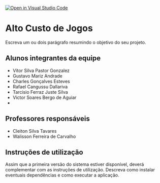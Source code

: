 [![Open in Visual Studio Code](https://classroom.github.com/assets/open-in-vscode-c66648af7eb3fe8bc4f294546bfd86ef473780cde1dea487d3c4ff354943c9ae.svg)](https://classroom.github.com/online_ide?assignment_repo_id=7572069&assignment_repo_type=AssignmentRepo)
# Alto Custo de Jogos
Escreva um ou dois  parágrafo resumindo o objetivo do seu projeto.

## Alunos integrantes da equipe

* Vítor Silva Pastor Gonzalez
* Gustavo Mariz Andrade
* Charles Gonçalves Esteves
* Rafael Cangussu Dallariva
* Tarcisio Ferraz Juste Silva
* Victor Soares Bergo de Aguiar
* 

## Professores responsáveis

* Cleiton Silva Tavares
* Walisson Ferreira de Carvalho

## Instruções de utilização

Assim que a primeira versão do sistema estiver disponível, deverá complementar com as instruções de utilização. Descreva como instalar eventuais dependências e como executar a aplicação.
